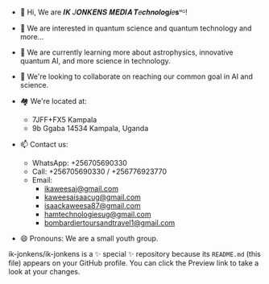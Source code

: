 - 👋 Hi, We are 𝑰𝑲 𝐽𝑶𝑵𝑲𝑬𝑵𝑺 𝑴𝑬𝑫𝑰𝑨 𝑻𝑒𝒄𝒉𝒏𝒐𝒍𝒐𝐠𝒊𝑒𝐬ᵘᴳ!

- 👀 We are interested in quantum science and quantum technology and more...

- 🌱 We are currently learning more about astrophysics, innovative quantum AI, and more science in technology.

- 💞️ We're looking to collaborate on reaching our common goal in AI and science.

- 🏘 We're located at:
  - 7JFF+FX5 Kampala
  - 9b Ggaba 14534 Kampala, Uganda

- 📫 Contact us:
  - WhatsApp: +256705690330
  - Call: +256705690330 / +256776923770
  - Email:
    - ikaweesaj@gmail.com
    - kaweesaisaacug@gmail.com
    - isaackaweesa87@gmail.com
    - hamtechnologiesug@gmail.com
    - bombardiertoursandtravel1@gmail.com

- 😄 Pronouns: We are a small youth group.

ik-jonkens/ik-jonkens is a ✨ special ✨ repository because its `README.md` (this file) appears on your GitHub profile.
You can click the Preview link to take a look at your changes.
